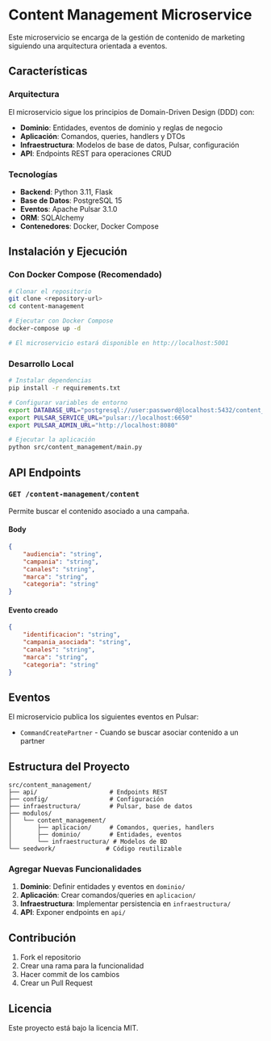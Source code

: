 # Content Management Microservice

Este microservicio se encarga de la gestión de contenido de marketing siguiendo una arquitectura orientada a eventos.

## Características

### Arquitectura

El microservicio sigue los principios de Domain-Driven Design (DDD) con:

- **Dominio**: Entidades, eventos de dominio y reglas de negocio
- **Aplicación**: Comandos, queries, handlers y DTOs
- **Infraestructura**: Modelos de base de datos, Pulsar, configuración
- **API**: Endpoints REST para operaciones CRUD

### Tecnologías

- **Backend**: Python 3.11, Flask
- **Base de Datos**: PostgreSQL 15
- **Eventos**: Apache Pulsar 3.1.0
- **ORM**: SQLAlchemy
- **Contenedores**: Docker, Docker Compose

## Instalación y Ejecución

### Con Docker Compose (Recomendado)

```bash
# Clonar el repositorio
git clone <repository-url>
cd content-management

# Ejecutar con Docker Compose
docker-compose up -d

# El microservicio estará disponible en http://localhost:5001
```

### Desarrollo Local

```bash
# Instalar dependencias
pip install -r requirements.txt

# Configurar variables de entorno
export DATABASE_URL="postgresql://user:password@localhost:5432/content_management"
export PULSAR_SERVICE_URL="pulsar://localhost:6650"
export PULSAR_ADMIN_URL="http://localhost:8080"

# Ejecutar la aplicación
python src/content_management/main.py
```

## API Endpoints

### `GET /content-management/content`

Permite buscar el contenido asociado a una campaña.

#### Body

```json
{
    "audiencia": "string",
    "campania": "string",
    "canales": "string",
    "marca": "string",
    "categoria": "string"
}
```

#### Evento creado
```json
{
    "identificacion": "string",
    "campania_asociada": "string",
    "canales": "string",
    "marca": "string",
    "categoria": "string"
}
```

## Eventos

El microservicio publica los siguientes eventos en Pulsar:

- `CommandCreatePartner` - Cuando se buscar asociar contenido a un partner

## Estructura del Proyecto

```
src/content_management/
├── api/                    # Endpoints REST
├── config/                 # Configuración
├── infraestructura/        # Pulsar, base de datos
├── modulos/
│   └── content_management/
│       ├── aplicacion/     # Comandos, queries, handlers
│       ├── dominio/        # Entidades, eventos
│       └── infraestructura/ # Modelos de BD
└── seedwork/              # Código reutilizable
```

### Agregar Nuevas Funcionalidades

1. **Dominio**: Definir entidades y eventos en `dominio/`
2. **Aplicación**: Crear comandos/queries en `aplicacion/`
3. **Infraestructura**: Implementar persistencia en `infraestructura/`
4. **API**: Exponer endpoints en `api/`

## Contribución

1. Fork el repositorio
2. Crear una rama para la funcionalidad
3. Hacer commit de los cambios
4. Crear un Pull Request

## Licencia

Este proyecto está bajo la licencia MIT.
